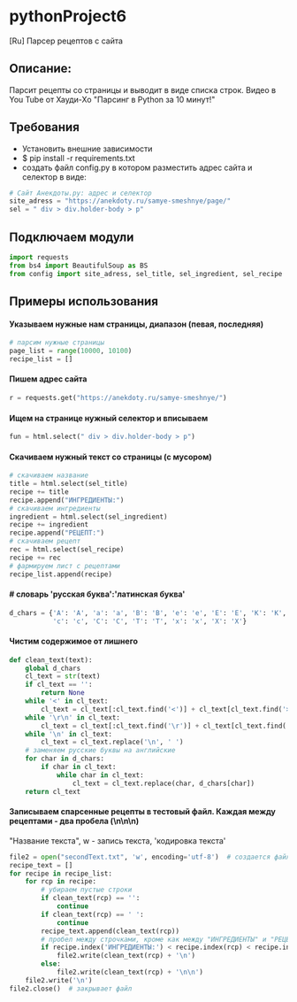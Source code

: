 # pythonProject6

[Ru] Парсер рецептов с сайта

## Описание:

Парсит рецепты со страницы и выводит в виде списка строк. Видео в You Tube от Хауди-Хо "Парсинг в Python за 10 минут!"

## Требования

* Установить внешние зависимости
* $ pip install -r requirements.txt
* создать файл config.py в котором разместить адрес сайта и селектор в виде:

```python
# Сайт Анекдоты.ру: адрес и селектор
site_adress = "https://anekdoty.ru/samye-smeshnye/page/"
sel = " div > div.holder-body > p"
```

## Подключаем модули

```python
import requests
from bs4 import BeautifulSoup as BS
from config import site_adress, sel_title, sel_ingredient, sel_recipe
```

## Примеры использования

#### Указываем нужные нам страницы, диапазон (певая, последняя)

```python
# парсим нужные страницы
page_list = range(10000, 10100)
recipe_list = []
```

#### Пишем адрес сайта

```python
r = requests.get("https://anekdoty.ru/samye-smeshnye/")
```

#### Ищем на странице нужный селектор и вписываем

```python
fun = html.select(" div > div.holder-body > p")
```

#### Скачиваем нужный текст со страницы (с мусором)

```python
# скачиваем название
title = html.select(sel_title)
recipe += title
recipe.append("ИНГРЕДИЕНТЫ:")
# скачиваем ингредиенты
ingredient = html.select(sel_ingredient)
recipe += ingredient
recipe.append("РЕЦЕПТ:")
# скачиваем рецепт
rec = html.select(sel_recipe)
recipe += rec
# фармируем лист с рецептами
recipe_list.append(recipe)
```

#### # словарь 'русская буква':'латинская буква'

```python
d_chars = {'А': 'A', 'а': 'a', 'В': 'B', 'е': 'e', 'Е': 'E', 'К': 'K', 'М': 'M', 'Н': 'H', 'о': 'o', 'О': 'O', 'Р': 'P',
           'с': 'c', 'С': 'C', 'Т': 'T', 'х': 'x', 'Х': 'X'}
```

#### Чистим содержимое от лишнего

```python
def clean_text(text):
    global d_chars
    cl_text = str(text)
    if cl_text == '':
        return None
    while '<' in cl_text:
        cl_text = cl_text[:cl_text.find('<')] + cl_text[cl_text.find('>') + 1:]
    while '\r\n' in cl_text:
        cl_text = cl_text[:cl_text.find('\r')] + cl_text[cl_text.find('\n') + 1:]
    while '\n' in cl_text:
        cl_text = cl_text.replace('\n', ' ')
    # заменяем русские буквы на английские
    for char in d_chars:
        if char in cl_text:
            while char in cl_text:
                cl_text = cl_text.replace(char, d_chars[char])
    return cl_text
```

#### Записываем спарсенные рецепты в тестовый файл. Каждая между рецептами - два пробела (\n\n\n)

"Название текста", w - запись текста, 'кодировка текста'

```python
file2 = open("secondText.txt", 'w', encoding='utf-8')  # создается файл, 'w' - запись файла
recipe_text = []
for recipe in recipe_list:
    for rcp in recipe:
        # убираем пустые строки
        if clean_text(rcp) == '':
            continue
        if clean_text(rcp) == ' ':
            continue
        recipe_text.append(clean_text(rcp))
        # пробел между строчками, кроме как между "ИНГРЕДИЕНТЫ" и "РЕЦЕПТ"
        if recipe.index('ИНГРЕДИЕНТЫ:') < recipe.index(rcp) < recipe.index('РЕЦЕПТ:') - 1:
            file2.write(clean_text(rcp) + '\n')
        else:
            file2.write(clean_text(rcp) + '\n\n')
    file2.write('\n')
file2.close()  # закрывает файл
```